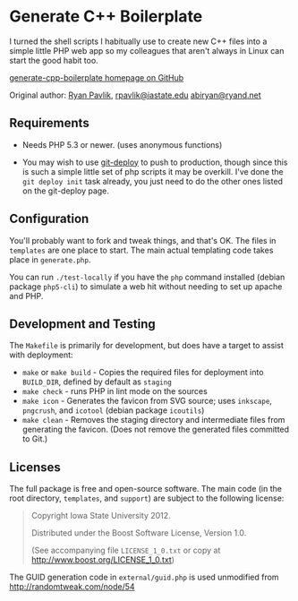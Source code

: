 Generate C++ Boilerplate
========================

I turned the shell scripts I habitually use to create new C++ files into
a simple little PHP web app so my colleagues that aren't always in Linux
can start the good habit too.

[generate-cpp-boilerplate homepage on GitHub][home]

Original author: [Ryan Pavlik][rp], <rpavlik@iastate.edu> <abiryan@ryand.net>

[home]:https://github.com/rpavlik/generate-cpp-boilerplate
[rp]:http://academic.cleardefinition.com/ "Ryan Pavlik"

Requirements
------------

* Needs PHP 5.3 or newer. (uses anonymous functions)

* You may wish to use [git-deploy][] to push to production, though since
this is such a simple little set of php scripts it may be overkill. I've
done the `git deploy init` task already, you just need to do the other
ones listed on the git-deploy page.

[git-deploy]:https://github.com/mislav/git-deploy

Configuration
-------------
You'll probably want to fork and tweak things, and that's OK. The files
in `templates` are one place to start. The main actual templating code
takes place in `generate.php`.

You can run `./test-locally` if you have the `php` command installed (debian package `php5-cli`) to simulate a web hit without needing to set up apache and PHP.

Development and Testing
-----------------------
The `Makefile` is primarily for development, but does have a target to assist with deployment:

- `make` or `make build` - Copies the required files for deployment into `BUILD_DIR`, defined by default as `staging`
- `make check` - runs PHP in lint mode on the sources
- `make icon` - Generates the favicon from SVG source; uses `inkscape`, `pngcrush`, and `icotool` (debian package `icoutils`)
- `make clean` - Removes the staging directory and intermediate files from generating the favicon. (Does not remove the generated files committed to Git.)

Licenses
--------
The full package is free and open-source software. The main code (in the
root directory, `templates`, and `support`) are subject
to the following license:

> Copyright Iowa State University 2012.
>
> Distributed under the Boost Software License, Version 1.0.
>
> (See accompanying file `LICENSE_1_0.txt` or copy at
> <http://www.boost.org/LICENSE_1_0.txt>)

The GUID generation code in `external/guid.php` is used unmodified from
<http://randomtweak.com/node/54>
